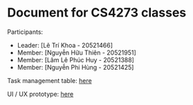 # Document for CS4273 classes

Participants:

- Leader: [Lê Trí Khoa - 20521466]
- Member: [Nguyễn Hữu Thiên - 20521951]
- Member: [Lâm Lê Phúc Huy - 20521388]
- Member: [Nguyễn Phi Hùng - 20521425]


Task management table: [here](https://trello.com/b/N0dTGGkV) 

UI / UX prototype: [here]([https://www.figma.com/file/HPItpL9Ea8kNQIzWbNyQCk/Untitled?node-id=0%3A1](https://www.figma.com/file/YcCl0B32pICxjI1EjZZCez/CNPM-G3?node-id=136%3A106&t=4rapKa9Cf7nxvvIC-1)) 


